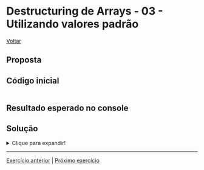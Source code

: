 # Destructuring de Arrays - 03 - Utilizando valores padrão

[Voltar](../../README.md)

## Proposta


## Código inicial
```js
```

## Resultado esperado no console


## Solução

<details>
  <summary>Clique para expandir!</summary>

  ```js

  ```
</details>

---

[Exercício anterior](../02-ignorando-elementos/README.md) | [Próximo exercício](../04-com-rest-operator/README.md)